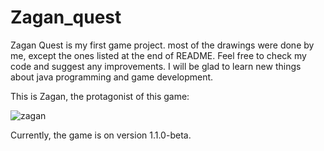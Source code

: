 # Zagan_quest

Zagan Quest is my first game project. most of the drawings were done by me, except the ones listed at the end of README. Feel free to check my code 
and suggest any improvements. I will be glad to learn new things about java programming and game development.

This is Zagan, the protagonist of this game: 

![zagan](https://user-images.githubusercontent.com/43708972/153739330-4bef941f-a9b0-4104-945e-4d513997e3f7.gif)

Currently, the game is on version 1.1.0-beta.
